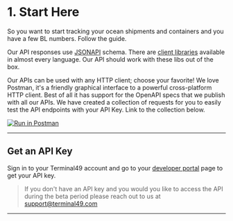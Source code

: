 # 1. Start Here

So you want to start tracking your ocean shipments and containers and you have a few BL numbers. Follow the guide. 

Our API responses use [JSONAPI](https://jsonapi.org/) schema. There are [client libraries](https://jsonapi.org/implementations/#client-libraries) available in almost every language. Our API should work with these libs out of the box. 

Our APIs can be used with any HTTP client; choose your favorite! We love Postman, it's a friendly graphical interface to a powerful cross-platform HTTP client. Best of all it has support for the OpenAPI specs that we publish with all our APIs. We have created a collection of requests for you to easily test the API endpoints with your API Key. Link to the collection below. 

[![Run in Postman](https://run.pstmn.io/button.svg)](https://app.getpostman.com/run-collection/4989da1ade6756b2f636#?env%5Bproduction%5D=W3sia2V5IjoiYmFzZVVybCIsInZhbHVlIjoiaHR0cHM6Ly9hcGkudGVybWluYWw0OS5jb20vdjIiLCJlbmFibGVkIjp0cnVlfSx7ImtleSI6IkFQSV9UT0tFTiIsInZhbHVlIjoiIiwiZW5hYmxlZCI6dHJ1ZX1d)

---

## Get an API Key

Sign in to your Terminal49 account and go to your [developer portal](https://app.terminal49.com/developers/api_keys) page to get your API key. 

> If you don't have an API key and you would you like to access the API during the beta period please reach out to us at [support@terminal49.com](mailto:support@terminal49.com)
---
